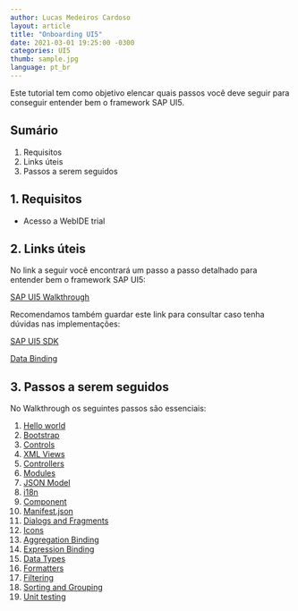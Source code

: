 ```yaml
---
author: Lucas Medeiros Cardoso
layout: article
title: "Onboarding UI5"
date: 2021-03-01 19:25:00 -0300 
categories: UI5
thumb: sample.jpg
language: pt_br
---
```


Este tutorial tem como objetivo elencar quais passos você deve seguir para conseguir entender bem o framework SAP UI5.

## Sumário

1. Requisitos
2. Links úteis
3. Passos a serem seguidos

## 1. Requisitos

- Acesso a WebIDE trial

## 2. Links úteis

No link a seguir você encontrará um passo a passo detalhado para entender bem o framework SAP UI5:

[SAP UI5 Walkthrough](https://sapui5.hana.ondemand.com/#/topic/3da5f4be63264db99f2e5b04c5e853db)

Recomendamos também guardar este link para consultar caso tenha dúvidas nas implementações:

[SAP UI5 SDK](https://sapui5.hana.ondemand.com/#/)

[Data Binding](https://sapui5.hana.ondemand.com/#/topic/e5310932a71f42daa41f3a6143efca9c)

## 3. Passos a serem seguidos

No Walkthrough os seguintes passos são essenciais:

1. [Hello world](https://sapui5.hana.ondemand.com/#/topic/2680aa9b16c14a00b01261d04babbb39)
2. [Bootstrap](https://sapui5.hana.ondemand.com/#/topic/fe12df2e338e43598977d09f3d191b7b)
3. [Controls](https://sapui5.hana.ondemand.com/#/topic/ddbceecd7d3d42eea9cf78a820a238fb)
4. [XML Views](https://sapui5.hana.ondemand.com/#/topic/1409791afe4747319a3b23a1e2fc7064)
5. [Controllers](https://sapui5.hana.ondemand.com/#/topic/50579ddf2c934ce789e056cfffe9efa9)
6. [Modules](https://sapui5.hana.ondemand.com/#/topic/f665d0de4dba405f9af4294de824b03b)
7. [JSON Model](https://sapui5.hana.ondemand.com/#/topic/70ef981d350a495b940640801701c409)
8. [i18n](https://sapui5.hana.ondemand.com/#/topic/df86bfbeab0645e5b764ffa488ed57dc)
9. [Component](https://sapui5.hana.ondemand.com/#/topic/4cfa60872dca462cb87148ccd0d948ee)
10. [Manifest.json](https://sapui5.hana.ondemand.com/#/topic/8f93bf2b2b13402e9f035128ce8b495f)
11. [Dialogs and Fragments](https://sapui5.hana.ondemand.com/#/topic/4da72985139b4b83b5f1c1e0c0d2ed5a)
12. [Icons](https://sapui5.hana.ondemand.com/#/topic/776f7352807e4f82b18176c8fbdc0c56)
13. [Aggregation Binding](https://sapui5.hana.ondemand.com/#/topic/bf71375454654b44af01379a3c3a6273)
14. [Expression Binding](https://sapui5.hana.ondemand.com/#/topic/c98d57347ba444c6945f596584d2db45)
15. [Data Types](https://sapui5.hana.ondemand.com/#/topic/dfe04650afc046e0802abb1a1a90d2d9)
16. [Formatters](https://sapui5.hana.ondemand.com/#/topic/0f8626ed7b7542ffaa44601828db20de)
17. [Filtering](https://sapui5.hana.ondemand.com/#/topic/5295470d7eee46c1898ee46c1b9ad763)
18. [Sorting and Grouping](https://sapui5.hana.ondemand.com/#/topic/c4b2a32bb72f483faa173e890e48d812)
19. [Unit testing](https://sapui5.hana.ondemand.com/#/topic/e1ce1de315994a02bf162f4b3b5a9f09)